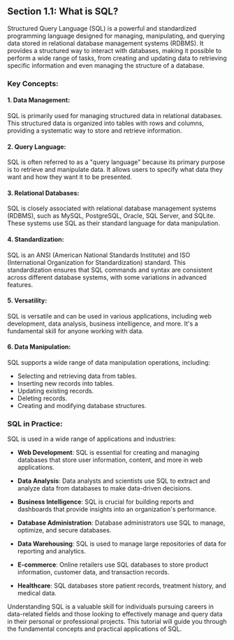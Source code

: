 ## Section 1.1: What is SQL?

Structured Query Language (SQL) is a powerful and standardized programming language designed for managing, manipulating, and querying data stored in relational database management systems (RDBMS). It provides a structured way to interact with databases, making it possible to perform a wide range of tasks, from creating and updating data to retrieving specific information and even managing the structure of a database.

### Key Concepts:

#### 1. Data Management:
   SQL is primarily used for managing structured data in relational databases. This structured data is organized into tables with rows and columns, providing a systematic way to store and retrieve information.

#### 2. Query Language:
   SQL is often referred to as a "query language" because its primary purpose is to retrieve and manipulate data. It allows users to specify what data they want and how they want it to be presented.

#### 3. Relational Databases:
   SQL is closely associated with relational database management systems (RDBMS), such as MySQL, PostgreSQL, Oracle, SQL Server, and SQLite. These systems use SQL as their standard language for data manipulation.

#### 4. Standardization:
   SQL is an ANSI (American National Standards Institute) and ISO (International Organization for Standardization) standard. This standardization ensures that SQL commands and syntax are consistent across different database systems, with some variations in advanced features.

#### 5. Versatility:
   SQL is versatile and can be used in various applications, including web development, data analysis, business intelligence, and more. It's a fundamental skill for anyone working with data.

#### 6. Data Manipulation:
   SQL supports a wide range of data manipulation operations, including:
   - Selecting and retrieving data from tables.
   - Inserting new records into tables.
   - Updating existing records.
   - Deleting records.
   - Creating and modifying database structures.

### SQL in Practice:

SQL is used in a wide range of applications and industries:

- **Web Development**: SQL is essential for creating and managing databases that store user information, content, and more in web applications.

- **Data Analysis**: Data analysts and scientists use SQL to extract and analyze data from databases to make data-driven decisions.

- **Business Intelligence**: SQL is crucial for building reports and dashboards that provide insights into an organization's performance.

- **Database Administration**: Database administrators use SQL to manage, optimize, and secure databases.

- **Data Warehousing**: SQL is used to manage large repositories of data for reporting and analytics.

- **E-commerce**: Online retailers use SQL databases to store product information, customer data, and transaction records.

- **Healthcare**: SQL databases store patient records, treatment history, and medical data.

Understanding SQL is a valuable skill for individuals pursuing careers in data-related fields and those looking to effectively manage and query data in their personal or professional projects. This tutorial will guide you through the fundamental concepts and practical applications of SQL.
